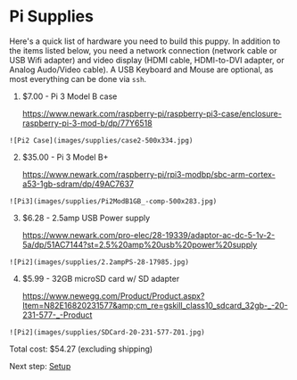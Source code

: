 Pi Supplies
===========

Here's a quick list of hardware you need to build this puppy. In addition to
the items listed below, you need a network connection (network cable or USB
Wifi adapter) and video display (HDMI cable, HDMI-to-DVI adapter, or Analog
Audo/Video cable). A USB Keyboard and Mouse are optional, as most everything
can be done via `ssh`.

  1. $7.00 - Pi 3 Model B case
  
     https://www.newark.com/raspberry-pi/raspberry-pi3-case/enclosure-raspberry-pi-3-mod-b/dp/77Y6518
    
    ![Pi2 Case](images/supplies/case2-500x334.jpg)

  2. $35.00 - Pi 3 Model B+
  
     https://www.newark.com/raspberry-pi/rpi3-modbp/sbc-arm-cortex-a53-1gb-sdram/dp/49AC7637
      
    ![Pi3](images/supplies/Pi2ModB1GB_-comp-500x283.jpg)

  3. $6.28 - 2.5amp USB Power supply
  
     https://www.newark.com/pro-elec/28-19339/adaptor-ac-dc-5-1v-2-5a/dp/51AC7144?st=2.5%20amp%20usb%20power%20supply
  
    ![Pi2](images/supplies/2.2ampPS-28-17985.jpg)

  4. $5.99 - 32GB microSD card w/ SD adapter
  
     https://www.newegg.com/Product/Product.aspx?Item=N82E16820231577&amp;cm_re=gskill_class10_sdcard_32gb-_-20-231-577-_-Product

    ![Pi2](images/supplies/SDCard-20-231-577-Z01.jpg)

Total cost: $54.27 (excluding shipping)

Next step: [Setup](setup.html)
